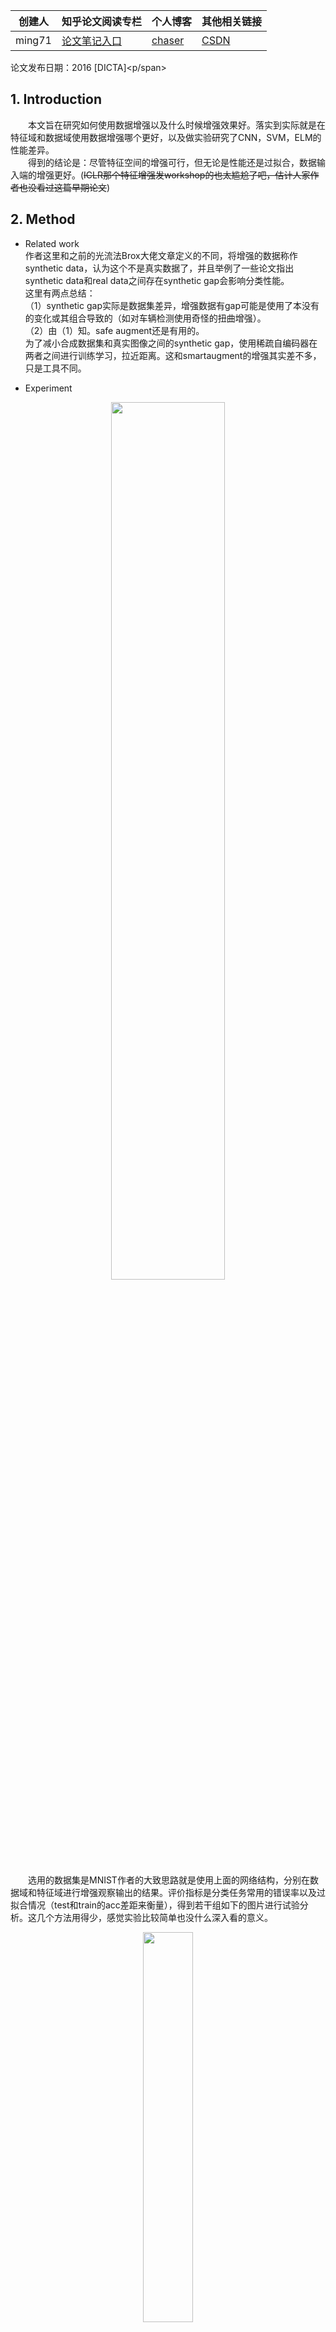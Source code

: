 |  创建人   |  知乎论文阅读专栏 | 个人博客 | 其他相关链接 |
|  ----  | ----  | ----  | ----  |
| ming71  | [论文笔记入口](https://zhuanlan.zhihu.com/c_1113860303082704896) | [chaser](https://ming71.github.io/) |   [CSDN](https://blog.csdn.net/mingqi1996) 

<span id="inline-blue">论文发布日期：2016 [DICTA]<p/span>


## 1. Introduction

&emsp;&emsp;本文旨在研究如何使用数据增强以及什么时候增强效果好。落实到实际就是在特征域和数据域使用数据增强哪个更好，以及做实验研究了CNN，SVM，ELM的性能差异。  
&emsp;&emsp;得到的结论是：尽管特征空间的增强可行，但无论是性能还是过拟合，数据输入端的增强更好。(~~ICLR那个特征增强发workshop的也太尴尬了吧，估计人家作者也没看过这篇早期论文~~)

<!-- more -->

## 2. Method 

* Related work  
作者这里和之前的光流法Brox大佬文章定义的不同，将增强的数据称作synthetic data，认为这个不是真实数据了，并且举例了一些论文指出synthetic data和real data之间存在synthetic  gap会影响分类性能。  
这里有两点总结：  
（1）synthetic  gap实际是数据集差异，增强数据有gap可能是使用了本没有的变化或其组合导致的（如对车辆检测使用奇怪的扭曲增强）。  
（2）由（1）知。safe augment还是有用的。    
为了减小合成数据集和真实图像之间的synthetic gap，使用稀疏自编码器在两者之间进行训练学习，拉近距离。这和smartaugment的增强其实差不多，只是工具不同。

* Experiment
<center><img src="http://chaserblog.test.upcdn.net/blogs/paper/Understanding-data-augmentation-for-classification-when-to-warp/1.png" alt="" style="width:60%" /></center>

&emsp;&emsp;选用的数据集是MNIST作者的大致思路就是使用上面的网络结构，分别在数据域和特征域进行增强观察输出的结果。评价指标是分类任务常用的错误率以及过拟合情况（test和train的acc差距来衡量），得到若干组如下的图片进行试验分析。这几个方法用得少，感觉实验比较简单也没什么深入看的意义。
<center><img src="http://chaserblog.test.upcdn.net/blogs/paper/Understanding-data-augmentation-for-classification-when-to-warp/2.png" alt="" style="width:40%" /></center>


## 3. Discussion  

* 数据空间和特征空间：  
数据空间有最为丰富的信息，可以容纳各种变化性提供给神经内网络进行训练。而特征空间由于进行了再组合，语义不明给增强带来困难。这里的增强方法的可解释性不强，效果也很有限（即使是ICLR的workshop那篇文章效果也一般，就像图像金字塔效果会更好一样，在无法理解内部结构的前提下，尽可能保留更多特征也许效果更好）。

* 测试集的增强
直接参考safe augment的观点就行，可以看出这个是可行的。但是对于大数据集而言一般分布不会差太远，尤其是理论实验时会随机划分，所以相对于成本而言，效果不会令人青睐。
当然，很多实际问题往往不是这样，数据集可能比较dirty，这对于只知道拟合的神经网络来说就很糟糕了，需要提高其更广域上的不变性学习能力。测试集增强也无法解决这个问题，只是不会进一步扩大这种呢mismatch。​













<br>
<br>
<hr />